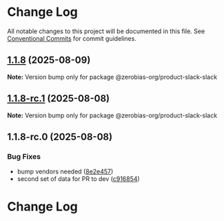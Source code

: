# Change Log

All notable changes to this project will be documented in this file.
See [Conventional Commits](https://conventionalcommits.org) for commit guidelines.

## [1.1.8](https://github.com/zerobias-org/product/compare/@zerobias-org/product-slack-slack@1.1.8-rc.1...@zerobias-org/product-slack-slack@1.1.8) (2025-08-09)

**Note:** Version bump only for package @zerobias-org/product-slack-slack





## [1.1.8-rc.1](https://github.com/zerobias-org/product/compare/@zerobias-org/product-slack-slack@1.1.8-rc.0...@zerobias-org/product-slack-slack@1.1.8-rc.1) (2025-08-08)

**Note:** Version bump only for package @zerobias-org/product-slack-slack





## 1.1.8-rc.0 (2025-08-08)


### Bug Fixes

* bump vendors needed ([8e2e457](https://github.com/zerobias-org/product/commit/8e2e457e0b5d7141a05e8f2c178bc2854f2b7178))
* second set of data for PR to dev ([c916854](https://github.com/zerobias-org/product/commit/c916854bcf229b1c2042ffdea18472d66a061aaf))





# Change Log
